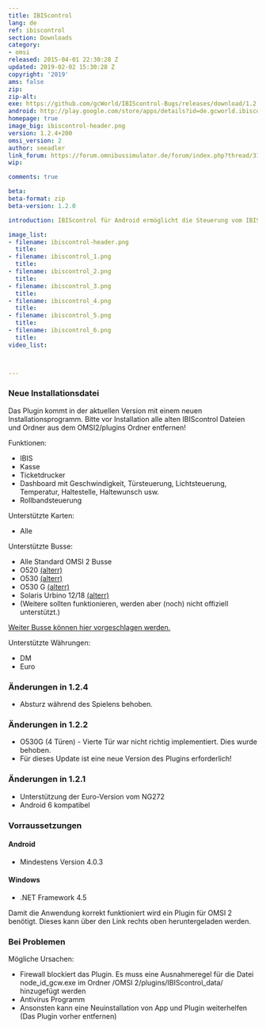 ```yaml
---
title: IBIScontrol
lang: de
ref: ibiscontrol
section: Downloads
category:
- omsi
released: 2015-04-01 22:30:28 Z
updated: 2019-02-02 15:30:28 Z
copyright: '2019'
ams: false
zip: 
zip-alt:
exe: https://github.com/gcWorld/IBIScontrol-Bugs/releases/download/1.2.2/IBIScontrol_1.3.0.exe
android: http://play.google.com/store/apps/details?id=de.gcworld.ibiscontrol
homepage: true
image_big: ibiscontrol-header.png
version: 1.2.4+200
omsi_version: 2
author: seeadler
link_forum: https://forum.omnibussimulator.de/forum/index.php?thread/31324-ibiscontrol-f%C3%BCr-omsi-2/
wip:

comments: true

beta:
beta-format: zip
beta-version: 1.2.0

introduction: IBIScontrol für Android ermöglicht die Steuerung vom IBIS, der Kasse sowie dem Ticketdrucker in der Omnibussimulation OMSI 2 von Aerosoft mittels Smartphone oder Tablet.

image_list:
- filename: ibiscontrol-header.png
  title:
- filename: ibiscontrol_1.png
  title:
- filename: ibiscontrol_2.png
  title:
- filename: ibiscontrol_3.png
  title:
- filename: ibiscontrol_4.png
  title:
- filename: ibiscontrol_5.png
  title:
- filename: ibiscontrol_6.png
  title:
video_list:



---
```


<div class="bg bg-warning" markdown="block">

### Neue Installationsdatei
Das Plugin kommt in der aktuellen Version mit einem neuen Installationsprogramm. Bitte vor Installation alle alten IBIScontrol Dateien und Ordner aus dem OMSI2/plugins Ordner entfernen!

</div>



Funktionen:

- IBIS
- Kasse
- Ticketdrucker
- Dashboard mit Geschwindigkeit, Türsteuerung, Lichtsteuerung, Temperatur, Haltestelle, Haltewunsch usw.
- Rollbandsteuerung

Unterstützte Karten:

- Alle

Unterstützte Busse:

- Alle Standard OMSI 2 Busse
- O520 [(alterr)](http://www.omnibussimulator.de/forum/index.php?page=Thread&threadID=19798)
- O530 [(alterr)](http://www.omnibussimulator.de/forum/index.php?page=Thread&threadID=19798)
- O530 G [(alterr)](http://www.omnibussimulator.de/forum/index.php?page=Thread&threadID=19798)
- Solaris Urbino 12/18 [(alterr)](http://www.omnibussimulator.de/forum/index.php?page=Thread&threadID=28280)
- (Weitere sollten funktionieren, werden aber (noch) nicht offiziell unterstützt.)

[Weiter Busse können hier vorgeschlagen werden.](http://9cw.de/buswunsch)

Unterstützte Währungen:

- DM
- Euro

<div class="bg-secondary text-white p-3 mb-2" markdown="block" id="changelog">

### Änderungen in 1.2.4
- Absturz während des Spielens behoben.

### Änderungen in 1.2.2
- O530G (4 Türen) - Vierte Tür war nicht richtig implementiert. Dies wurde behoben.
- Für dieses Update ist eine neue Version des Plugins erforderlich!

### Änderungen in 1.2.1
- Unterstützung der Euro-Version vom NG272
- Android 6 kompatibel

</div>

<div class="bg bg-danger" markdown="block" id="troubleshooting">

### Vorraussetzungen

#### Android
- Mindestens Version 4.0.3

#### Windows
- .NET Framework 4.5

Damit die Anwendung korrekt funktioniert wird ein Plugin für OMSI 2 benötigt. Dieses kann über den Link rechts oben heruntergeladen werden.

### Bei Problemen
Mögliche Ursachen:

- Firewall blockiert das Plugin. Es muss eine Ausnahmeregel für die Datei node_id_gcw.exe im Ordner /OMSI 2/plugins/IBIScontrol_data/ hinzugefügt werden
- Antivirus Programm
- Ansonsten kann eine Neuinstallation von App und Plugin weiterhelfen (Das Plugin vorher entfernen)

</div>

